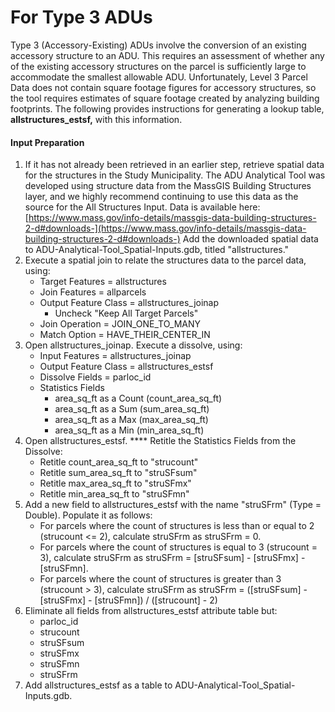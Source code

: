 # For Type 3 ADUs

Type 3 (Accessory-Existing) ADUs involve the conversion of an existing accessory structure to an ADU. This requires an assessment of whether any of the existing accessory structures on the parcel is sufficiently large to accommodate the smallest allowable ADU. Unfortunately, Level 3 Parcel Data does not contain square footage figures for accessory structures, so the tool requires estimates of square footage created by analyzing building footprints. The following provides instructions for generating a lookup table, **allstructures\_estsf,** with this information.

#### Input Preparation

1. If it has not already been retrieved in an earlier step, retrieve spatial data for the structures in the Study Municipality. The ADU Analytical Tool was developed using structure data from the MassGIS Building Structures layer, and we highly recommend continuing to use this data as the source for the All Structures Input. Data is available here: [https://www.mass.gov/info-details/massgis-data-building-structures-2-d#downloads-](https://www.mass.gov/info-details/massgis-data-building-structures-2-d#downloads-) Add the downloaded spatial data to ADU-Analytical-Tool\_Spatial-Inputs.gdb, titled "allstructures."
2. Execute a spatial join to relate the structures data to the parcel data, using:
   * Target Features = allstructures
   * Join Features = allparcels
   * Output Feature Class = allstructures\_joinap
     * Uncheck "Keep All Target Parcels"
   * Join Operation = JOIN\_ONE\_TO\_MANY
   * Match Option = HAVE\_THEIR\_CENTER\_IN
3. Open allstructures\_joinap. Execute a dissolve, using:
   * Input Features = allstructures\_joinap
   * Output Feature Class = allstructures\_estsf
   * Dissolve Fields = parloc\_id
   * Statistics Fields
     * area\_sq\_ft as a Count (count\_area\_sq\_ft)
     * area\_sq\_ft as a Sum (sum\_area\_sq\_ft)
     * area\_sq\_ft as a Max (max\_area\_sq\_ft)
     * area\_sq\_ft as a Min (min\_area\_sq\_ft)
4. Open allstructures\_estsf. **** Retitle the Statistics Fields from the Dissolve:
   * Retitle count\_area\_sq\_ft to "strucount"
   * Retitle sum\_area\_sq\_ft to "struSFsum"
   * Retitle max\_area\_sq\_ft to "struSFmx"
   * Retitle min\_area\_sq\_ft to "struSFmn"
5. Add a new field to allstructures\_estsf with the name "struSFrm" (Type = Double). Populate it as follows:
   * For parcels where the count of structures is less than or equal to 2 (strucount <= 2), calculate struSFrm as struSFrm = 0.
   * For parcels where the count of structures is equal to 3 (strucount = 3), calculate struSFrm as struSFrm = \[struSFsum] - \[struSFmx] - \[struSFmn].
   * For parcels where the count of structures is greater than 3 (strucount > 3), calculate struSFrm as struSFrm = (\[struSFsum] - \[struSFmx] - \[struSFmn]) / (\[strucount] - 2)
6. Eliminate all fields from allstructures\_estsf attribute table but:
   * parloc\_id
   * strucount
   * struSFsum
   * struSFmx
   * struSFmn
   * struSFrm
7. Add allstructures\_estsf as a table to ADU-Analytical-Tool\_Spatial-Inputs.gdb.
